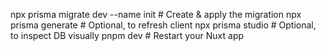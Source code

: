 npx prisma migrate dev --name init  # Create & apply the migration
npx prisma generate                 # Optional, to refresh client
npx prisma studio                   # Optional, to inspect DB visually
pnpm dev                            # Restart your Nuxt app
